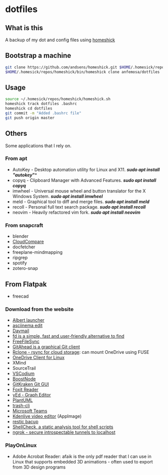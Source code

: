 # dotfiles

## What is this

A backup of my dot and config files using [homeshick](https://github.com/andsens/homeshick)

## Bootstrap a machine

``` bash
git clone https://github.com/andsens/homeshick.git $HOME/.homesick/repos/homeshick
$HOME/.homesick/repos/homeshick/bin/homeshick clone anfemosa/dotfiles
```

## Usage

``` bash
source ~/.homesick/repos/homeshick/homeshick.sh
homeshick track dotfiles .bashrc
homeshick cd dotfiles
git commit -m "Added .bashrc file"
git push origin master
```

## Others

Some applications that I rely on.

### From apt

- AutoKey - Desktop automation utility for Linux and X11. ***sudo apt install "autokey*"***
- copyq - Clipboard Manager with Advanced Features. ***sudo apt install copyq***
- imwheel - Universal  mouse  wheel  and  button  translator for the X Windows System. ***sudo apt install imwheel***
- meld - Graphical tool to diff and merge files. ***sudo apt install meld***
- recoll - Personal full text search package. ***sudo apt install recoll***
- neovim - Heavily refactored vim fork. ***sudo apt install neovim***

### From snapcraft

- blender
- [CloudCompare](https://www.danielgm.net/cc/)
- docfetcher
- freeplane-mindmapping
- ripgrep
- spotify
- zotero-snap

## From Flatpak

- freecad

### Download from the website

- [Albert launcher](https://albertlauncher.github.io/installing/)
- [asciinema edit](https://github.com/cirocosta/asciinema-edit)
- [Davmail](http://davmail.sourceforge.net/)
- [fd is a simple, fast and user-friendly alternative to find](https://github.com/sharkdp/fd)
- [FreeFileSync](https://freefilesync.org/)
- [GitAhead is a graphical Git client](https://gitahead.github.io/gitahead.com/)
- [Rclone - rsync for cloud storage](https://rclone.org/downloads/): can mount OneDrive using FUSE
- [OneDrive Client for Linux](https://github.com/abraunegg/onedrive)
- XMind
- SourceTrail
- [VSCodium](https://vscodium.com/)
- [BoostNode](https://boostnote.io/)
- [GitKraken Git GUI](https://www.gitkraken.com/git-client)
- [Foxit Reader](https://www.foxitsoftware.com/pdf-reader/)
- [yEd - Graph Editor](https://www.yworks.com/products/yed)
- [PlantUML](https://plantuml.com/)
- [trash-cli](https://github.com/andreafrancia/trash-cli)
- [Microsoft Teams](https://www.microsoft.com/en-us/microsoft-teams/download-app#allDevicesSection)
- [Kdenlive video editor](https://kdenlive.org/en/download/) (AppImage)
- [restic bacup](https://github.com/restic/restic/releases)
- [ShellCheck, a static analysis tool for shell scripts](https://github.com/koalaman/shellcheck)
- [ngrok - secure introspectable tunnels to localhost](https://ngrok.com/)

### PlayOnLinux

- Adobe Acrobat Reader: afaik is the only pdf reader that I can use in Linux that supports embedded 3D animations - often used to export from 3D design programs
